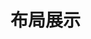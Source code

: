 # 布局展示

<div id="ex-grid-01">
  <Row>
    <i-col span="4">
      <reportlist :layout.sync="layout"></reportlist>
    </i-col>
    <i-col span="20">
      <grid-layout
            ref="gridlayout"
            :layout.sync="newlayout"
            :col-num="6"
            :row-height="150"
            :is-draggable="true"
            :is-resizable="true"
            :is-mirrored="false"
            :margin="[10, 10]"
            :use-css-transforms="true"
            :vertical-compact="true"
    >
        <grid-item v-for="item in newlayout" :ref="'gi_'+item.i" :key="item.i" :x="item.x" :y="item.y" :w="item.w" :h="item.h" :i="item.i" @resized="resizedEvent">
          <component :ref="item.i" :is="item.type" :item="item" :on-load-data="onLoadData"></component>
        </grid-item>
      </grid-layout>
    </i-col>
  </Row>
</div>
<style>
.vue-grid-item {
  border: solid gray 1px;
}
.ivu-card-head p {
  margin-bottom: 0px;
}
</style>
<script>
Vue.component('reportlist', {
  template: [
    '<Card title="可用报表" icon="ios-stats" :padding="0">',
      '<CellGroup @on-click="handleClick">',
          '<Cell v-for="item in layout" :name="item.i" :title="item.title" :selected="item.visiable" >',
            '<Icon v-if="item.visiable" type="md-checkmark" slot="extra"/>',
          '</Cell>',
      '</CellGroup>',
    '</Card>'
  ].join(''),
  props: ['layout'],
  methods: {
    handleClick: function(name) {
      for(var i=0, len=this.layout.length; i<len; i++) {
        if(this.layout[i].i === name) {
          var visiable = this.layout[i].visiable || false
          this.$set(this.layout[i], 'visiable', !visiable)
          if (visiable){
            this.$set(this.layout[i], 'x', 0)
            this.$set(this.layout[i], 'y', 2)
          }
          break
        }
      }
    }
  }
})
Vue.component('chartunit', {
  template: '<chart ref="chart" :options="item.options"></chart>',
  props: ['item', 'onLoadData'],
  methods: {
    resize: function(ow, oh) {
      var rect = this.$parent.calcPosition(this.item.x, this.item.y, this.item.w, this.item.h)
      var w = ow || rect.width
      var h = oh || rect.height
      this.$refs.chart.resize({width: w, height: h})
    },
    load: function(){
      var self = this
      if (this.onLoadData) {
        var callback = function (data) {
          self.$refs.chart.hideLoading()
          if (data) {
            self.$refs.chart.mergeOptions(data)
          }
        }
        this.$refs.chart.showLoading()
        this.onLoadData(this.item, callback)
      }
    }
  },
  mounted: function() {
    this.$nextTick(function(){
      this.resize()
      this.load()
    })
  }
})
Vue.component('sheetunit', {
  template: '<grid ref="grid" :data="item.options" style="margin:10px;"></grid>',
  props: ['item', 'onLoadData'],
  methods: {
    resize: function(ow, oh) {
      var rect = this.$parent.calcPosition(this.item.x, this.item.y, this.item.w, this.item.h)
      var w = (ow || rect.width) - 20
      var h = (oh || rect.height) + this.item.dh
      this.$refs.grid.resize(w, h)
    },
    onLoad: function(url, param, callback) {
      if (this.onLoadData) {
        this.item.param = param
        this.onLoadData(this.item, callback)
      }
    },
  },
  created: function(){
    this.item.options.autoLoad = false
    this.item.options.onLoadData = this.onLoad
  },
  mounted: function() {
    this.$nextTick(function(){
      this.resize()
      this.$refs.grid.loadData()
    })
  }
})
var chart1 = {type: 'chartunit', title: '报表1', x:0, y:0, w:6, h:2, i:"chart1", 
  sqlname:'test1',
  options:{
    title: {
        text: '图表示例',
        left: 'left'
    },
    tooltip : {
        trigger: 'axis',
        axisPointer: {
            type: 'cross',
            label: {
                backgroundColor: '#6a7985'
            }
        }
    },
    toolbox: {
        feature: {
            saveAsImage: {},
            magicType: {
                type: ['line', 'bar']
            }
        },
    },
    dataset: {
      source: [],
      demensions: ['name', {name: 'value1', displayName: '工作量'}]
    },
    xAxis: {
        type: 'category',
    },
    yAxis: {},
    series: [
      {type: 'line'}
    ]
  }
}
var chart2 = {type: 'chartunit', title: '报表2', x:0, y:0, w:6, h:2, i:"chart2", 
  sqlname:'test2',
  options:{
    legend: {},
    title: {
        text: '图表示例',
        left: 'left'
    },
    tooltip : {
        trigger: 'axis',
        axisPointer: {
            type: 'cross',
            label: {
                backgroundColor: '#6a7985'
            }
        }
    },
    toolbox: {
        feature: {
            saveAsImage: {},
            magicType: {
                type: ['line', 'bar']
            }
        },
    },
    dataset: {
      source: [],
      demensions: ['name', {name: 'value1', displayName: '工作量1'}, {name: 'value2', displayName: '工作量2'}]
    },
    xAxis: {
        type: 'category',
    },
    yAxis: {},
    series: [
      {type: 'bar'},
      {type: 'bar'}
    ]
  }
}
var sheet1 = {
  type: 'sheetunit', title: '报表3', x:0, y:0, w:6, h:2, dh:-90, i:"chart3", 
    sqlname:'test3',
    options: {
      nowrap: true,
      indexCol: true,
      theme: 'default',
      pagination: true,
      columns: [
        {name:'name1', title:'Name1', width:100, fixed: 'left'},
        {name:'name2', title:'Name2', width: 100},
        {name:'name3', title:'Name3', width:100},
        {name:'name4', title:'Name4', align:'center', width:400, html: false},
        {name:'name5', title:'Name5', width:400},
        {name:'name6', title:'Name6', fixed: 'right'}
      ],
      param: {
        str1: "Hello World!!!",
        tree: '1'
      },
    }
}
var testLayout = [
    chart1,
    chart2,
    sheet1,
	];
	var ex_grid_01 = new Vue({
    el: '#ex-grid-01',
    data: {
      layout: [],
    },
    computed: {
      newlayout: function (){
        var list = []
        for(var i=0, len=this.layout.length; i<len; i++) {
          this.$set(this.layout[i], 'visiable', this.layout[i].visiable || false)
          if (this.layout[i].visiable) {
            list.push(this.layout[i])
          }
        }
        return list
      }
    },
    mounted: function() {
      var self = this
      setTimeout(function(){
        self.layout = testLayout
      }, 500)
    },
    methods: {
      resizedEvent: function(i, newH, newW, newHPx, newWPx) {
        this.$refs[i][0].resize(newWPx, newHPx)
      },
      onLoadData: function(item, callback) {
        console.log(item.sqlname)
        if (item.type === 'chartunit'){
          setTimeout(function(){
            var result = {
              dataset: {
                source: [
                  {name: 'Mon', value1: 820, value2: 240},
                  {name: 'Tue', value1: 932, value2: 340},
                  {name: 'Wed', value1: 901, value2: 640},
                  {name: 'Thu', value1: 934, value2: 840},
                  {name: 'Fri', value1: 1290, value2: 340},
                  {name: 'Sat', value1: 1330, value2: 540},
                  {name: 'Sun', value1: 1320, value2: 720},
                ]
              } 
            }
            callback(result)
          }, 2000)
        } else if (item.type === 'sheetunit') {
          var param = item.param
          var data = []
          var b = (param.page - 1) * param.pageSize
          for (var i = 0; i < param.pageSize; i++) {
            var row = {id: b + i + 1, title: 'P' + param.page + '-Title-' + (i + 1)}
            for (var j = 1; j < 7; j++) {
              row['name' + j] = 'P' + param.page + '-Name-' + (i + 1) + '-' + j
            }
            data.push(row)
          }
          setTimeout( function () {
            callback(data, {total:100})
            }, 0)
        }
        else {
          callback()
        }
      }
    }
	});
  </script>